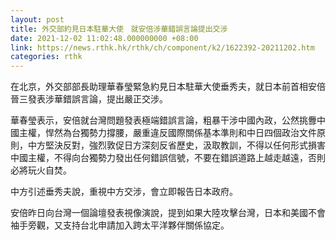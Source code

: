 ```yaml
---
layout: post
title: 外交部約見日本駐華大使　就安倍涉華錯誤言論提出交涉
date: 2021-12-02 11:02:48.000000000 +08:00
link: https://news.rthk.hk/rthk/ch/component/k2/1622392-20211202.htm
categories: rthk
---
```


在北京，外交部部長助理華春瑩緊急約見日本駐華大使垂秀夫，就日本前首相安倍晉三發表涉華錯誤言論，提出嚴正交涉。

華春瑩表示，安倍就台灣問題發表極端錯誤言論，粗暴干涉中國內政，公然挑釁中國主權，悍然為台獨勢力撐腰，嚴重違反國際關係基本準則和中日四個政治文件原則，中方堅決反對，強烈敦促日方深刻反省歷史，汲取教訓，不得以任何形式損害中國主權，不得向台獨勢力發出任何錯誤信號，不要在錯誤道路上越走越遠，否則必將玩火自焚。

中方引述垂秀夫說，重視中方交涉，會立即報告日本政府。 

安倍昨日向台灣一個論壇發表視像演說，提到如果大陸攻擊台灣，日本和美國不會袖手旁觀，又支持台北申請加入跨太平洋夥伴關係協定。
